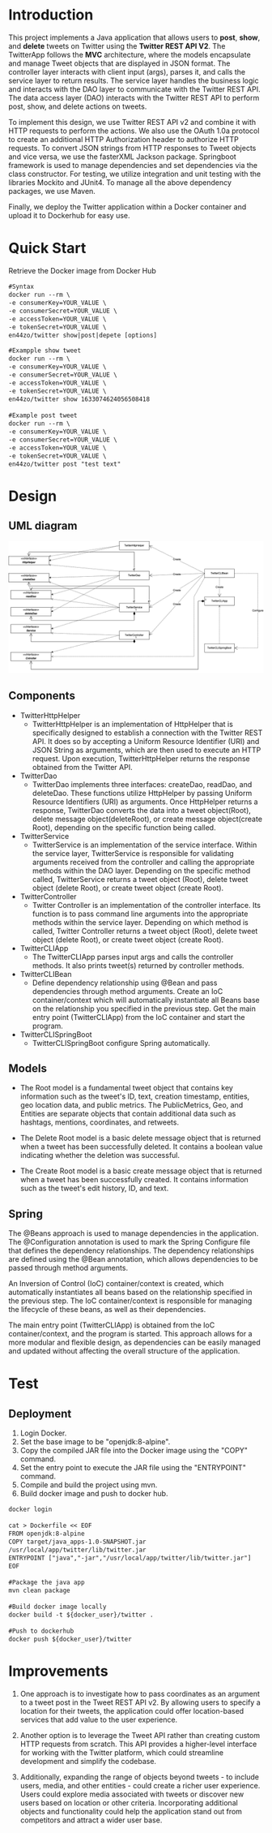 # Introduction
This project implements a Java application that allows users to **post**, **show**, 
and **delete** tweets on Twitter using the **Twitter REST API V2**. The TwitterApp 
follows the **MVC** architecture, where the models encapsulate and manage Tweet 
objects that are displayed in JSON format. The controller layer interacts 
with client input (args), parses it, and calls the service layer to return 
results. The service layer handles the business logic and interacts with the 
DAO layer to communicate with the Twitter REST API. The data access layer (DAO) 
interacts with the Twitter REST API to perform post, show, and delete actions 
on tweets.

To implement this design, we use Twitter REST API v2 and combine it with HTTP requests to 
perform the actions. We also use the OAuth 1.0a protocol to create an additional HTTP Authorization header
to authorize HTTP requests. To convert JSON strings from HTTP responses to Tweet objects and vice versa,
we use the fasterXML Jackson package. Springboot framework is used to manage dependencies and set dependencies
via the class constructor. For testing, we utilize integration and unit testing with the libraries Mockito and
JUnit4. To manage all the above dependency packages, we use Maven.

Finally, we deploy the Twitter application within a Docker container and upload it to Dockerhub for easy use.
# Quick Start
Retrieve the Docker image from Docker Hub
```shell
#Syntax
docker run --rm \
-e consumerKey=YOUR_VALUE \
-e consumerSecret=YOUR_VALUE \
-e accessToken=YOUR_VALUE \
-e tokenSecret=YOUR_VALUE \
en44zo/twitter show|post|depete [options]
```

```shell
#Exampple show tweet
docker run --rm \
-e consumerKey=YOUR_VALUE \
-e consumerSecret=YOUR_VALUE \
-e accessToken=YOUR_VALUE \
-e tokenSecret=YOUR_VALUE \
en44zo/twitter show 1633074624056508418

#Example post tweet
docker run --rm \
-e consumerKey=YOUR_VALUE \
-e consumerSecret=YOUR_VALUE \
-e accessToken=YOUR_VALUE \
-e tokenSecret=YOUR_VALUE \
en44zo/twitter post "test text"
```

# Design
## UML diagram
![This is the UML diagram of the program](./assets/UML%20Relationship-Page-1.drawio.png)
## Components
- TwitterHttpHelper 
  - TwitterHttpHelper is an implementation of HttpHelper that is specifically designed to establish a 
    connection with the Twitter REST API. It does so by accepting a Uniform Resource Identifier (URI) and 
     JSON String as arguments, which are then used to execute an HTTP request. 
    Upon execution, TwitterHttpHelper returns the response obtained from the Twitter API.
- TwitterDao
  - TwitterDao implements three interfaces: createDao, readDao, and deleteDao. These functions 
    utilize HttpHelper by passing Uniform Resource Identifiers (URI) as arguments. Once HttpHelper returns 
    a response, TwitterDao converts the data into a tweet object(Root), delete message object(deleteRoot), or create message 
    object(create Root), depending on the specific function being called.
- TwitterService
  - TwitterService is an implementation of the service interface. Within the service layer, TwitterService 
    is responsible for validating arguments received from the controller and calling the appropriate methods 
    within the DAO layer. Depending on the specific method called, TwitterService returns a tweet object (Root),
    delete tweet object (delete Root), or create tweet object (create Root).
- TwitterController 
  - Twitter Controller is an implementation of the controller interface. Its function is to pass command
    line arguments into the appropriate methods within the service layer. Depending on which method is called,
    Twitter Controller returns a tweet object (Root), delete tweet object (delete Root), or create tweet object
    (create Root).
- TwitterCLIApp
  - The TwitterCLIApp parses  input args and calls the controller methods. It also prints tweet(s) returned by controller methods.
- TwitterCLIBean
  - Define dependency relationship using @Bean and pass dependencies through method arguments.
    Create an IoC container/context which will automatically instantiate all Beans base on the relationship you specified in the previous step.
    Get the main entry point (TwitterCLIApp) from the IoC container and start the program.
- TwitterCLISpringBoot
  - TwitterCLISpringBoot configure Spring automatically.
## Models
- The Root model is a fundamental tweet object that contains key information such as the tweet's ID, text, creation timestamp, entities, geo location data, and public metrics. The PublicMetrics, Geo, and Entities are separate objects that contain additional data such as hashtags, mentions, coordinates, and retweets.

- The Delete Root model is a basic delete message object that is returned when a tweet has been successfully deleted. It contains a boolean value indicating whether the deletion was successful.

- The Create Root model is a basic create message object that is returned when a tweet has been successfully created. It contains information such as the tweet's edit history, ID, and text.
## Spring
The @Beans approach is used to manage dependencies in the application. The @Configuration annotation is used to mark the Spring Configure file that defines the dependency relationships. The dependency relationships are defined using the @Bean annotation, which allows dependencies to be passed through method arguments.

An Inversion of Control (IoC) container/context is created, which automatically instantiates all beans based on the relationship specified in the previous step. The IoC container/context is responsible for managing the lifecycle of these beans, as well as their dependencies.

The main entry point (TwitterCLIApp) is obtained from the IoC container/context, and the program is started. This approach allows for a more modular and flexible design, as dependencies can be easily managed and updated without affecting the overall structure of the application.
# Test
## Deployment
1. Login Docker.
2. Set the base image to be "openjdk:8-alpine".
3. Copy the compiled JAR file into the Docker image using the "COPY" command.
4. Set the entry point to execute the JAR file using the "ENTRYPOINT" command.
5. Compile and build the project using mvn.
6. Build docker image and push to docker hub.
```shell
docker login

cat > Dockerfile << EOF
FROM openjdk:8-alpine
COPY target/java_apps-1.0-SNAPSHOT.jar /usr/local/app/twitter/lib/twitter.jar
ENTRYPOINT ["java","-jar","/usr/local/app/twitter/lib/twitter.jar"]
EOF

#Package the java app 
mvn clean package

#Build docker image locally
docker build -t ${docker_user}/twitter .

#Push to dockerhub
docker push ${docker_user}/twitter
```
# Improvements
1. One approach is to investigate how to pass coordinates as an argument to a tweet post in the Tweet REST API v2. By allowing users to specify a location for their tweets, the application could offer location-based services that add value to the user experience.

2. Another option is to leverage the Tweet API rather than creating custom HTTP requests from scratch. This API provides a higher-level interface for working with the Twitter platform, which could streamline development and simplify the codebase.

3. Additionally, expanding the range of objects beyond tweets - to include users, media, and other entities - could create a richer user experience. Users could explore media associated with tweets or discover new users based on location or other criteria. Incorporating additional objects and functionality could help the application stand out from competitors and attract a wider user base.
